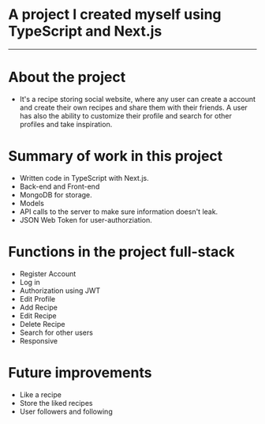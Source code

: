 # A project I created myself using TypeScript and Next.js
---------------------------------------------------------------

# About the project
- It's a recipe storing social website, where any user can create a account and create their own recipes and share them with their friends. A user has also the ability to customize their profile and search for other profiles and take inspiration.

# Summary of work in this project
- Written code in TypeScript with Next.js.
- Back-end and Front-end
- MongoDB for storage.
- Models
- API calls to the server to make sure information doesn't leak.
- JSON Web Token for user-authorziation.

# Functions in the project full-stack
- Register Account
- Log in
- Authorization using JWT
- Edit Profile
- Add Recipe
- Edit Recipe
- Delete Recipe
- Search for other users
- Responsive

# Future improvements
- Like a recipe
- Store the liked recipes
- User followers and following
